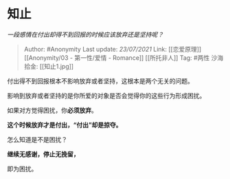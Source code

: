 # 知止
*一段感情在付出却得不到回报的时候应该放弃还是坚持呢？*

> Author: #Anonymity
> Last update: *23/07/2021* 
> Link: [[恋爱原理]] [[Anonymity/03 - 第一性/爱情 - Romance]] [[所托非人]]
> Tag: #两性
> 沙海拾金: [[知止1.jpg]]



付出得不到回报根本不影响放弃或者坚持，这根本是两个无关的问题。

影响到放弃或者坚持的是你所爱的对象是否会觉得你的这些行为形成困扰。

如果对方觉得困扰，你**必须放弃**。

**这个时候放弃才是付出，“付出”却是掠夺。**

怎么知道是不是困扰？

**继续无感谢，停止无挽留，**

即为困扰。



